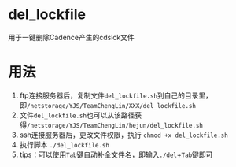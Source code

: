 # del_lockfile
用于一键删除Cadence产生的cdslck文件
# 用法
1. ftp连接服务器后，复制文件`del_lockfile.sh`到自己的目录里，即`/netstorage/YJS/TeamChengLin/XXX/del_lockfile.sh`
2. 文件`del_lockfile.sh`也可以从该路径获得`/netstorage/YJS/TeamChengLin/hejun/del_lockfile.sh`
2. ssh连接服务器后，更改文件权限，执行
```chmod +x del_lockfile.sh```
3. 执行脚本
```./del_lockfile.sh```
4. tips：可以使用`Tab`键自动补全文件名，即输入`./del`+`Tab`键即可
